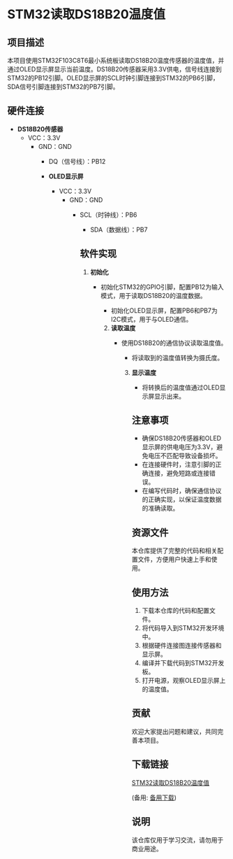 # STM32读取DS18B20温度值

## 项目描述

本项目使用STM32F103C8T6最小系统板读取DS18B20温度传感器的温度值，并通过OLED显示屏显示当前温度。DS18B20传感器采用3.3V供电，信号线连接到STM32的PB12引脚。OLED显示屏的SCL时钟引脚连接到STM32的PB6引脚，SDA信号引脚连接到STM32的PB7引脚。

## 硬件连接

- **DS18B20传感器**
  - VCC：3.3V
    - GND：GND
      - DQ（信号线）：PB12

      - **OLED显示屏**
        - VCC：3.3V
          - GND：GND
            - SCL（时钟线）：PB6
              - SDA（数据线）：PB7

              ## 软件实现

              1. **初始化**
                 - 初始化STM32的GPIO引脚，配置PB12为输入模式，用于读取DS18B20的温度数据。
                    - 初始化OLED显示屏，配置PB6和PB7为I2C模式，用于与OLED通信。

                    2. **读取温度**
                       - 使用DS18B20的通信协议读取温度值。
                          - 将读取到的温度值转换为摄氏度。

                          3. **显示温度**
                             - 将转换后的温度值通过OLED显示屏显示出来。

                             ## 注意事项

                             - 确保DS18B20传感器和OLED显示屏的供电电压为3.3V，避免电压不匹配导致设备损坏。
                             - 在连接硬件时，注意引脚的正确连接，避免短路或连接错误。
                             - 在编写代码时，确保通信协议的正确实现，以保证温度数据的准确读取。

                             ## 资源文件

                             本仓库提供了完整的代码和相关配置文件，方便用户快速上手和使用。

                             ## 使用方法

                             1. 下载本仓库的代码和配置文件。
                             2. 将代码导入到STM32开发环境中。
                             3. 根据硬件连接图连接传感器和显示屏。
                             4. 编译并下载代码到STM32开发板。
                             5. 打开电源，观察OLED显示屏上的温度值。

                             ## 贡献

                             欢迎大家提出问题和建议，共同完善本项目。

                             ## 下载链接
                             [STM32读取DS18B20温度值](https://pan.quark.cn/s/6c4dcb3ab4e5) 

                             (备用: [备用下载](https://pan.baidu.com/s/1CfelIjApcHTqnzqnJLxEcA?pwd=1234))

                             ## 说明

                             该仓库仅用于学习交流，请勿用于商业用途。
